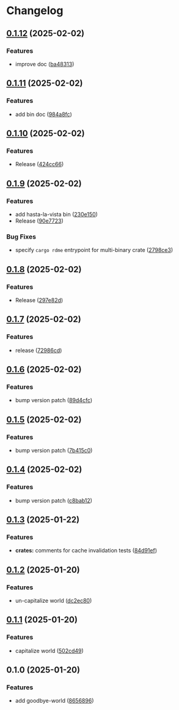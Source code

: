# Changelog

## [0.1.12](https://github.com/0xangelo/cargo-workspace-template/compare/goodbye-world-v0.1.11...goodbye-world-v0.1.12) (2025-02-02)


### Features

* improve doc ([ba48313](https://github.com/0xangelo/cargo-workspace-template/commit/ba4831334e4d733b976b49486c79a6f186a2b992))

## [0.1.11](https://github.com/0xangelo/cargo-workspace-template/compare/goodbye-world-v0.1.10...goodbye-world-v0.1.11) (2025-02-02)


### Features

* add bin doc ([984a8fc](https://github.com/0xangelo/cargo-workspace-template/commit/984a8fc388d39644414b6c3f431cc01c8d36467f))

## [0.1.10](https://github.com/0xangelo/cargo-workspace-template/compare/goodbye-world-v0.1.9...goodbye-world-v0.1.10) (2025-02-02)


### Features

* Release ([424cc66](https://github.com/0xangelo/cargo-workspace-template/commit/424cc6671842f119b27cff4dbe807602d3071997))

## [0.1.9](https://github.com/0xangelo/cargo-workspace-template/compare/goodbye-world-v0.1.8...goodbye-world-v0.1.9) (2025-02-02)


### Features

* add hasta-la-vista bin ([230e150](https://github.com/0xangelo/cargo-workspace-template/commit/230e15067445a2ee830739ea1570699e5f03a807))
* Release ([90e7723](https://github.com/0xangelo/cargo-workspace-template/commit/90e772375ec75ec1fb8bc3ea47ea299e5af937bb))


### Bug Fixes

* specify `cargo rdme` entrypoint for multi-binary crate ([2798ce3](https://github.com/0xangelo/cargo-workspace-template/commit/2798ce33cf354b0eee6b9dfeeb2c2df947be9ad3))

## [0.1.8](https://github.com/0xangelo/cargo-workspace-template/compare/goodbye-world-v0.1.7...goodbye-world-v0.1.8) (2025-02-02)


### Features

* Release ([297e82d](https://github.com/0xangelo/cargo-workspace-template/commit/297e82d9e66e281e22d62ea9fa72123b1acd707a))

## [0.1.7](https://github.com/0xangelo/cargo-workspace-template/compare/goodbye-world-v0.1.6...goodbye-world-v0.1.7) (2025-02-02)


### Features

* release ([72986cd](https://github.com/0xangelo/cargo-workspace-template/commit/72986cd011eb81444f5cad10be660fd56e9d3077))

## [0.1.6](https://github.com/0xangelo/cargo-workspace-template/compare/goodbye-world-v0.1.5...goodbye-world-v0.1.6) (2025-02-02)


### Features

* bump version patch ([89d4cfc](https://github.com/0xangelo/cargo-workspace-template/commit/89d4cfcc9f2dbafd0e05174e4e9bb82296de687d))

## [0.1.5](https://github.com/0xangelo/cargo-workspace-template/compare/goodbye-world-v0.1.4...goodbye-world-v0.1.5) (2025-02-02)


### Features

* bump version patch ([7b415c0](https://github.com/0xangelo/cargo-workspace-template/commit/7b415c0ca2d71f24c19b05332425dabc7a8e4d12))

## [0.1.4](https://github.com/0xangelo/cargo-workspace-template/compare/goodbye-world-v0.1.3...goodbye-world-v0.1.4) (2025-02-02)


### Features

* bump version patch ([c8bab12](https://github.com/0xangelo/cargo-workspace-template/commit/c8bab121d95f8e2fe6c0fdb2314d53b3dec5eaab))

## [0.1.3](https://github.com/0xangelo/cargo-workspace-template/compare/goodbye-world-v0.1.2...goodbye-world-v0.1.3) (2025-01-22)


### Features

* **crates:** comments for cache invalidation tests ([84d91ef](https://github.com/0xangelo/cargo-workspace-template/commit/84d91efd6a4fce76f1e46d3c82a29d78dd960c69))

## [0.1.2](https://github.com/0xangelo/cargo-workspace-template/compare/goodbye-world-v0.1.1...goodbye-world-v0.1.2) (2025-01-20)


### Features

* un-capitalize world ([dc2ec80](https://github.com/0xangelo/cargo-workspace-template/commit/dc2ec804b17a9d0e5e793741a667a18220702b1e))

## [0.1.1](https://github.com/0xangelo/cargo-workspace-template/compare/goodbye-world-v0.1.0...goodbye-world-v0.1.1) (2025-01-20)


### Features

* capitalize world ([502cd49](https://github.com/0xangelo/cargo-workspace-template/commit/502cd49fab254c99b670bb0d393c8838b3351fa9))

## 0.1.0 (2025-01-20)


### Features

* add goodbye-world ([8656896](https://github.com/0xangelo/cargo-workspace-template/commit/8656896d695549153c4887a9fb20143b9e7d0985))

